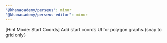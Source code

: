 ```yaml
---
"@khanacademy/perseus": minor
"@khanacademy/perseus-editor": minor
---
```


[Hint Mode: Start Coords] Add start coords UI for polygon graphs (snap to grid only)
